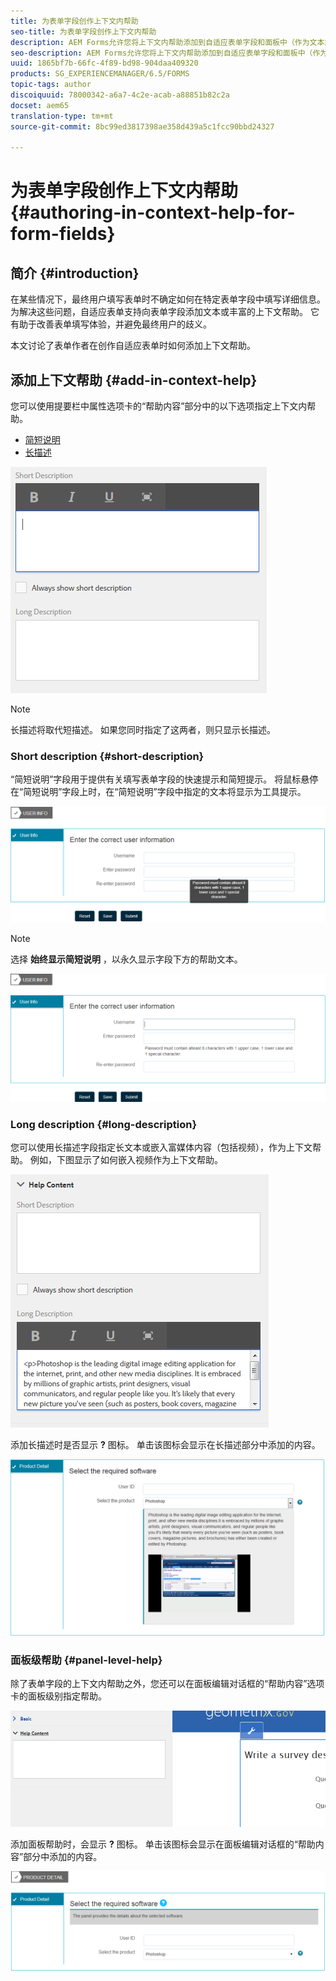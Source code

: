 ```yaml
---
title: 为表单字段创作上下文内帮助
seo-title: 为表单字段创作上下文内帮助
description: AEM Forms允许您将上下文内帮助添加到自适应表单字段和面板中（作为文本或富媒体，包括视频）。
seo-description: AEM Forms允许您将上下文内帮助添加到自适应表单字段和面板中（作为文本或富媒体，包括视频）。
uuid: 1865bf7b-66fc-4f89-bd98-904daa409320
products: SG_EXPERIENCEMANAGER/6.5/FORMS
topic-tags: author
discoiquuid: 78000342-a6a7-4c2e-acab-a88851b82c2a
docset: aem65
translation-type: tm+mt
source-git-commit: 8bc99ed3817398ae358d439a5c1fcc90bbd24327

---
```



# 为表单字段创作上下文内帮助{#authoring-in-context-help-for-form-fields}

## 简介 {#introduction}

在某些情况下，最终用户填写表单时不确定如何在特定表单字段中填写详细信息。 为解决这些问题，自适应表单支持向表单字段添加文本或丰富的上下文帮助。 它有助于改善表单填写体验，并避免最终用户的歧义。

本文讨论了表单作者在创作自适应表单时如何添加上下文帮助。

## 添加上下文帮助 {#add-in-context-help}

您可以使用提要栏中属性选项卡的“帮助内容”部分中的以下选项指定上下文内帮助。

* [简短说明](../../forms/using/authoring-in-field-help.md#p-short-description-p)
* [长描述](../../forms/using/authoring-in-field-help.md#p-long-description-p)

![表单字段的上下文帮助](assets/descriptions.png)

>[!NOTE]
>
>长描述将取代短描述。 如果您同时指定了这两者，则只显示长描述。

### Short description {#short-description}

“简短说明”字段用于提供有关填写表单字段的快速提示和简短提示。 将鼠标悬停在“简短说明”字段上时，在“简短说明”字段中指定的文本将显示为工具提示。

![有关为表单字段添加上下文内帮助的简短说明](assets/tooltip.png)

>[!NOTE]
>
>选择 **始终显示简短说明** ，以永久显示字段下方的帮助文本。

![现场下的永久简短上下文帮助](assets/short1.png)

### Long description {#long-description}

您可以使用长描述字段指定长文本或嵌入富媒体内容（包括视频），作为上下文帮助。 例如，下图显示了如何嵌入视频作为上下文帮助。

![将富媒体添加为表单字段的上下文帮助](assets/long-descriptions.png)

添加长描述时是否显示 **?** 图标。 单击该图标会显示在长描述部分中添加的内容。

![富媒体上下文帮助示例](assets/photoshop.png)

### 面板级帮助 {#panel-level-help}

除了表单字段的上下文内帮助之外，您还可以在面板编辑对话框的“帮助内容”选项卡的面板级别指定帮助。

![为表单面板添加上下文内帮助](assets/panel-level-help.png)

添加面板帮助时，会显示 **?** 图标。 单击该图标会显示在面板编辑对话框的“帮助内容”部分中添加的内容。

![表单面板级的上下文内帮助示例](assets/photoshop-1.png)

